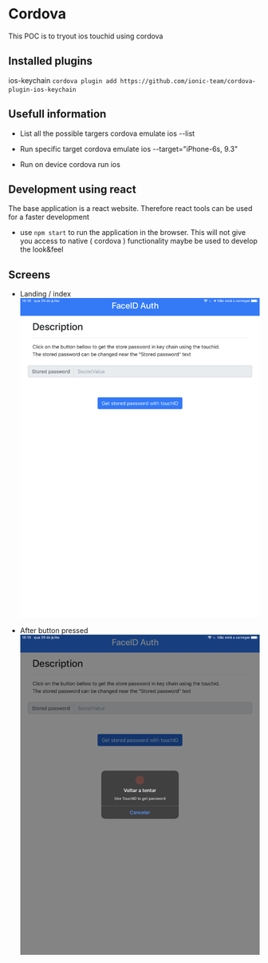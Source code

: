 # Cordova 

This POC is to tryout ios touchid using cordova

## Installed plugins

ios-keychain `cordova plugin add https://github.com/ionic-team/cordova-plugin-ios-keychain`

## Usefull information

- List all the possible targers
cordova emulate ios --list

- Run specific target
cordova emulate ios --target="iPhone-6s, 9.3"

- Run on device
cordova run ios

## Development using react

The base application is a react website. Therefore react tools can be used for a faster development  
- use `npm start` to run the application in the browser. This will not give you access to native ( cordova ) functionality maybe be used to develop the look&feel 

## Screens 

- Landing / index
![Screen 1](screens/IMG_0137.PNG?raw=true "screen1")

- After button pressed
![Screen 2](screens/IMG_0138.PNG?raw=true "screen2")